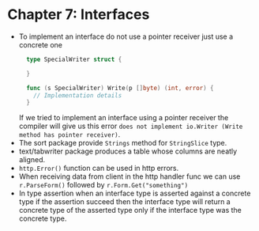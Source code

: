 # Chapter 7: Interfaces

* To implement an interface do not use a pointer receiver just use a concrete one
  ```go
    type SpecialWriter struct {

    }

    func (s SpecialWriter) Write(p []byte) (int, error) {
      // Implementation details
    }
  ```
  If we tried to implement an interface using a pointer receiver the compiler will give us this error `does not implement io.Writer (Write method has pointer receiver)`.
* The sort package provide `Strings` method for `StringSlice` type.
* text/tabwriter package produces a table whose columns are neatly aligned.
* `http.Error()` function can be used in http errors.
* When receiving data from client in the http handler func we can use `r.ParseForm()` followed by `r.Form.Get("something")`
* In type assertion when an interface type is asserted against a concrete type if the assertion succeed then the interface type will return a concrete type of the asserted type only if the interface type was the concrete type.